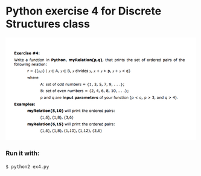 # Python exercise 4 for Discrete Structures class

![exercise prompt](./exercise.png)

### Run it with:
`$ python2 ex4.py`